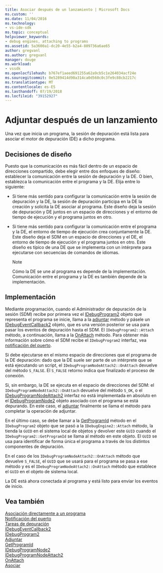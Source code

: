 ```yaml
---
title: Asociar después de un lanzamiento | Microsoft Docs
ms.custom: ''
ms.date: 11/04/2016
ms.technology:
- vs-ide-sdk
ms.topic: conceptual
helpviewer_keywords:
- debug engines, attaching to programs
ms.assetid: 5a3600a1-dc20-4e55-b2a4-809736a6ae65
author: gregvanl
ms.author: gregvanl
manager: douge
ms.workload:
- vssdk
ms.openlocfilehash: b767ef1aeed691255a62a9cb5c1e264034acf24e
ms.sourcegitcommit: 0e5289414d90a314ca0d560c0c3fe9c88cb2217c
ms.translationtype: MT
ms.contentlocale: es-ES
ms.lasthandoff: 07/19/2018
ms.locfileid: "39152927"
---
```

# <a name="attach-after-a-launch"></a>Adjuntar después de un lanzamiento
Una vez que inicia un programa, la sesión de depuración está lista para asociar el motor de depuración (DE) a dicho programa.  
  
## <a name="design-decisions"></a>Decisiones de diseño  
 Puesto que la comunicación es más fácil dentro de un espacio de direcciones compartido, debe elegir entre dos enfoques de diseño: establecer la comunicación entre la sesión de depuración y la DE. O bien, establezca la comunicación entre el programa y la DE. Elija entre lo siguiente:  
  
-   Si tiene más sentido para configurar la comunicación entre la sesión de depuración y la DE, la sesión de depuración participa en la DE la creación y solicita la DE asociar al programa. Este diseño deja la sesión de depuración y DE juntos en un espacio de direcciones y el entorno de tiempo de ejecución y el programa juntos en otro.  
  
-   Si tiene más sentido para configurar la comunicación entre el programa y la DE, el entorno de tiempo de ejecución crea conjuntamente la DE. Este diseño deja el SDM en un espacio de direcciones y el DE, el entorno de tiempo de ejecución y el programa juntos en otro. Este diseño es típico de una DE que se implementa con un intérprete para ejecutarse con secuencias de comandos de idiomas.  
  
    > [!NOTE]
    >  Cómo la DE se une al programa es depende de la implementación. Comunicación entre el programa y la DE es también depende de la implementación.  
  
## <a name="implementation"></a>Implementación  
 Mediante programación, cuando el Administrador de depuración de la sesión (SDM) recibe por primera vez el [IDebugProgram2](../../extensibility/debugger/reference/idebugprogram2.md) objeto que representa el programa se inicie, llama a la [adjuntar](../../extensibility/debugger/reference/idebugprogram2-attach.md) método y pásele un [ IDebugEventCallback2](../../extensibility/debugger/reference/idebugeventcallback2.md) objeto, que es una versión posterior se usa para pasar los eventos de depuración hasta el SDM. El `IDebugProgram2::Attach` método, a continuación, llama a la [OnAttach](../../extensibility/debugger/reference/idebugprogramnodeattach2-onattach.md) método. Para obtener más información sobre cómo el SDM recibe el `IDebugProgram2` interfaz, vea [notificación del puerto](../../extensibility/debugger/notifying-the-port.md).  
  
 Si debe ejecutarse en el mismo espacio de direcciones que el programa de la DE depuración: dado que la DE suele ser parte de un intérprete que se está ejecutando un script, el `IDebugProgramNodeAttach2::OnAttach` devuelve del método `S_FALSE`. El `S_FALSE` retorno indica que finalizado el proceso de conexión.  
  
 Si, sin embargo, la DE se ejecuta en el espacio de direcciones del SDM: el `IDebugProgramNodeAttach2::OnAttach` devuelve del método `S_OK`, o el [IDebugProgramNodeAttach2](../../extensibility/debugger/reference/idebugprogramnodeattach2.md) interfaz no está implementada en absoluto en el [IDebugProgramNode2](../../extensibility/debugger/reference/idebugprogramnode2.md) objeto asociado con el programa se está depurando. En este caso, el [adjuntar](../../extensibility/debugger/reference/idebugengine2-attach.md) finalmente se llama el método para completar la operación de adjuntar.  
  
 En el último caso, se debe llamar a la [GetProgramId](../../extensibility/debugger/reference/idebugprogram2-getprogramid.md) método en el `IDebugProgram2` objeto que se pasó a la `IDebugEngine2::Attach` método, la tienda la `GUID` en el sistema local de objetos y devolver este `GUID` cuando el `IDebugProgram2::GetProgramId` se llama al método en este objeto. El `GUID` se usa para identificar de forma única el programa a través de los distintos componentes de depuración.  
  
 En el caso de los `IDebugProgramNodeAttach2::OnAttach` método que devuelve `S_FALSE`, el `GUID` que se usará para el programa se pasa a ese método y es el `IDebugProgramNodeAttach2::OnAttach` método que establece el `GUID` en el objeto de sistema local.  
  
 La DE está ahora conectada al programa y está listo para enviar los eventos de inicio.  
  
## <a name="see-also"></a>Vea también  
 [Asociación directamente a un programa](../../extensibility/debugger/attaching-directly-to-a-program.md)   
 [Notificación del puerto](../../extensibility/debugger/notifying-the-port.md)   
 [Tareas de depuración](../../extensibility/debugger/debugging-tasks.md)   
 [IDebugEventCallback2](../../extensibility/debugger/reference/idebugeventcallback2.md)   
 [IDebugProgram2](../../extensibility/debugger/reference/idebugprogram2.md)   
 [Adjuntar](../../extensibility/debugger/reference/idebugprogram2-attach.md)   
 [GetProgramId](../../extensibility/debugger/reference/idebugprogram2-getprogramid.md)   
 [IDebugProgramNode2](../../extensibility/debugger/reference/idebugprogramnode2.md)   
 [IDebugProgramNodeAttach2](../../extensibility/debugger/reference/idebugprogramnodeattach2.md)   
 [OnAttach](../../extensibility/debugger/reference/idebugprogramnodeattach2-onattach.md)   
 [Asociar](../../extensibility/debugger/reference/idebugengine2-attach.md)
